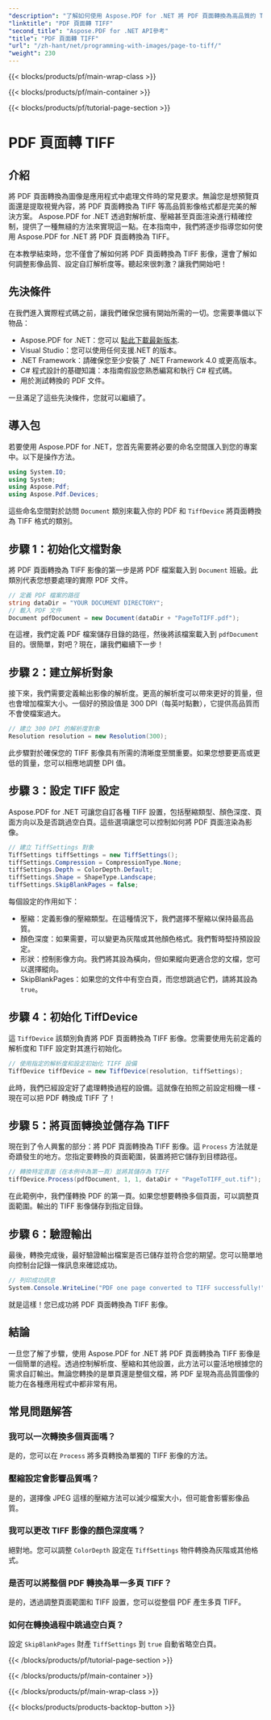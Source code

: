 ```yaml
---
"description": "了解如何使用 Aspose.PDF for .NET 將 PDF 頁面轉換為高品質的 TIFF 影像。本逐步指南涵蓋解析度、壓縮等內容。"
"linktitle": "PDF 頁面轉 TIFF"
"second_title": "Aspose.PDF for .NET API參考"
"title": "PDF 頁面轉 TIFF"
"url": "/zh-hant/net/programming-with-images/page-to-tiff/"
"weight": 230
---
```


{{< blocks/products/pf/main-wrap-class >}}

{{< blocks/products/pf/main-container >}}

{{< blocks/products/pf/tutorial-page-section >}}

# PDF 頁面轉 TIFF

## 介紹

將 PDF 頁面轉換為圖像是應用程式中處理文件時的常見要求。無論您是想預覽頁面還是提取視覺內容，將 PDF 頁面轉換為 TIFF 等高品質影像格式都是完美的解決方案。 Aspose.PDF for .NET 透過對解析度、壓縮甚至頁面渲染進行精確控制，提供了一種無縫的方法來實現這一點。在本指南中，我們將逐步指導您如何使用 Aspose.PDF for .NET 將 PDF 頁面轉換為 TIFF。

在本教學結束時，您不僅會了解如何將 PDF 頁面轉換為 TIFF 影像，還會了解如何調整影像品質、設定自訂解析度等。聽起來很刺激？讓我們開始吧！

## 先決條件

在我們進入實際程式碼之前，讓我們確保您擁有開始所需的一切。您需要準備以下物品：

- Aspose.PDF for .NET：您可以 [點此下載最新版本](https://releases。aspose.com/pdf/net/).
- Visual Studio：您可以使用任何支援.NET 的版本。
- .NET Framework：請確保您至少安裝了 .NET Framework 4.0 或更高版本。
- C# 程式設計的基礎知識：本指南假設您熟悉編寫和執行 C# 程式碼。
- 用於測試轉換的 PDF 文件。

一旦滿足了這些先決條件，您就可以繼續了。

## 導入包

若要使用 Aspose.PDF for .NET，您首先需要將必要的命名空間匯入到您的專案中。以下是操作方法。

```csharp
using System.IO;
using System;
using Aspose.Pdf;
using Aspose.Pdf.Devices;
```

這些命名空間對於訪問 `Document` 類別來載入你的 PDF 和 `TiffDevice` 將頁面轉換為 TIFF 格式的類別。

## 步驟 1：初始化文檔對象

將 PDF 頁面轉換為 TIFF 影像的第一步是將 PDF 檔案載入到 `Document` 班級。此類別代表您想要處理的實際 PDF 文件。

```csharp
// 定義 PDF 檔案的路徑
string dataDir = "YOUR DOCUMENT DIRECTORY";
// 載入 PDF 文件
Document pdfDocument = new Document(dataDir + "PageToTIFF.pdf");
```

在這裡，我們定義 PDF 檔案儲存目錄的路徑，然後將該檔案載入到 `pdfDocument` 目的。很簡單，對吧？現在，讓我們繼續下一步！

## 步驟 2：建立解析對象

接下來，我們需要定義輸出影像的解析度。更高的解析度可以帶來更好的質量，但也會增加檔案大小。一個好的預設值是 300 DPI（每英吋點數），它提供高品質而不會使檔案過大。

```csharp
// 建立 300 DPI 的解析度對象
Resolution resolution = new Resolution(300);
```

此步驟對於確保您的 TIFF 影像具有所需的清晰度至關重要。如果您想要更高或更低的質量，您可以相應地調整 DPI 值。

## 步驟 3：設定 TIFF 設定

Aspose.PDF for .NET 可讓您自訂各種 TIFF 設置，包括壓縮類型、顏色深度、頁面方向以及是否跳過空白頁。這些選項讓您可以控制如何將 PDF 頁面渲染為影像。

```csharp
// 建立 TiffSettings 對象
TiffSettings tiffSettings = new TiffSettings();
tiffSettings.Compression = CompressionType.None;
tiffSettings.Depth = ColorDepth.Default;
tiffSettings.Shape = ShapeType.Landscape;
tiffSettings.SkipBlankPages = false;
```

每個設定的作用如下：
- 壓縮：定義影像的壓縮類型。在這種情況下，我們選擇不壓縮以保持最高品質。
- 顏色深度：如果需要，可以變更為灰階或其他顏色格式。我們暫時堅持預設設定。
- 形狀：控制影像方向。我們將其設為橫向，但如果縱向更適合您的文檔，您可以選擇縱向。
- SkipBlankPages：如果您的文件中有空白頁，而您想跳過它們，請將其設為 `true`。

## 步驟 4：初始化 TiffDevice

這 `TiffDevice` 該類別負責將 PDF 頁面轉換為 TIFF 影像。您需要使用先前定義的解析度和 TIFF 設定對其進行初始化。

```csharp
// 使用指定的解析度和設定初始化 TIFF 設備
TiffDevice tiffDevice = new TiffDevice(resolution, tiffSettings);
```

此時，我們已經設定好了處理轉換過程的設備。這就像在拍照之前設定相機一樣 - 現在可以把 PDF 轉換成 TIFF 了！

## 步驟 5：將頁面轉換並儲存為 TIFF

現在到了令人興奮的部分：將 PDF 頁面轉換為 TIFF 影像。這 `Process` 方法就是奇蹟發生的地方。您指定要轉換的頁面範圍，裝置將把它儲存到目標路徑。

```csharp
// 轉換特定頁面（在本例中為第一頁）並將其儲存為 TIFF
tiffDevice.Process(pdfDocument, 1, 1, dataDir + "PageToTIFF_out.tif");
```

在此範例中，我們僅轉換 PDF 的第一頁。如果您想要轉換多個頁面，可以調整頁面範圍。輸出的 TIFF 影像儲存到指定目錄。

## 步驟 6：驗證輸出

最後，轉換完成後，最好驗證輸出檔案是否已儲存並符合您的期望。您可以簡單地向控制台記錄一條訊息來確認成功。

```csharp
// 列印成功訊息
System.Console.WriteLine("PDF one page converted to TIFF successfully!");
```

就是這樣！您已成功將 PDF 頁面轉換為 TIFF 影像。

## 結論

一旦您了解了步驟，使用 Aspose.PDF for .NET 將 PDF 頁面轉換為 TIFF 影像是一個簡單的過程。透過控制解析度、壓縮和其他設置，此方法可以靈活地根據您的需求自訂輸出。無論您轉換的是單頁還是整個文檔，將 PDF 呈現為高品質圖像的能力在各種應用程式中都非常有用。

## 常見問題解答

### 我可以一次轉換多個頁面嗎？
是的，您可以在 `Process` 將多頁轉換為單獨的 TIFF 影像的方法。

### 壓縮設定會影響品質嗎？
是的，選擇像 JPEG 這樣的壓縮方法可以減少檔案大小，但可能會影響影像品質。

### 我可以更改 TIFF 影像的顏色深度嗎？
絕對地。您可以調整 `ColorDepth` 設定在 `TiffSettings` 物件轉換為灰階或其他格式。

### 是否可以將整個 PDF 轉換為單一多頁 TIFF？
是的，透過調整頁面範圍和 TIFF 設置，您可以從整個 PDF 產生多頁 TIFF。

### 如何在轉換過程中跳過空白頁？
設定 `SkipBlankPages` 財產 `TiffSettings` 到 `true` 自動省略空白頁。

{{< /blocks/products/pf/tutorial-page-section >}}

{{< /blocks/products/pf/main-container >}}

{{< /blocks/products/pf/main-wrap-class >}}

{{< blocks/products/products-backtop-button >}}